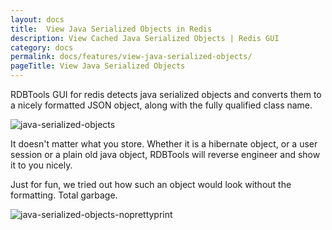 ```yaml
---
layout: docs
title:  View Java Serialized Objects in Redis
description: View Cached Java Serialized Objects | Redis GUI
category: docs
permalink: docs/features/view-java-serialized-objects/
pageTitle: View Java Serialized Objects
---
```



RDBTools GUI for redis detects java serialized objects and converts them to a nicely formatted JSON object, along with the fully qualified class name.

![java-serialized-objects](/images/ri/java-serialized-objects.png)

It doesn't matter what you store. Whether it is a hibernate object, or a user session or a plain old java object, RDBTools will reverse engineer and show it to you nicely.


Just for fun, we tried out how such an object would look without the formatting. Total garbage.

![java-serialized-objects-noprettyprint](/images/ri/java-serialized-objects-noprettyprint.png)
